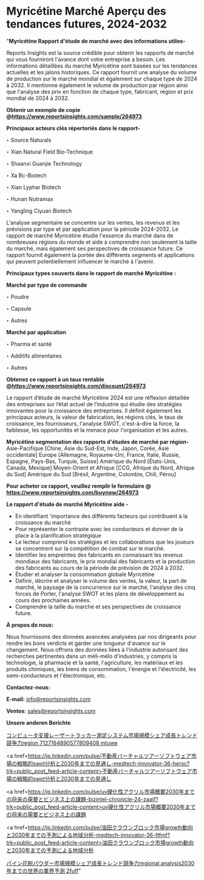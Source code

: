 # Myricétine Marché Aperçu des tendances futures, 2024-2032

"<strong>Myricétine Rapport d'étude de marché avec des informations utiles-</strong>

Reports Insights est la source crédible pour obtenir les rapports de marché qui vous fourniront l'avance dont votre entreprise a besoin. Les informations détaillées du marché Myricétine sont basées sur les tendances actuelles et les jalons historiques. Ce rapport fournit une analyse du volume de production sur le marché mondial et également sur chaque type de 2024 à 2032. Il mentionne également le volume de production par région ainsi que l'analyse des prix en fonction de chaque type, fabricant, région et prix mondial de 2024 à 2032.

<strong><b>Obtenir un exemple de copie @</b></strong><a href=https://www.reportsinsights.com/sample/264973><strong><b>https://www.reportsinsights.com/sample/264973</b></strong></a>

<b>Principaux acteurs clés répertoriés dans le rapport-</b>

<b> </b>‣ Source Naturals

‣ Xian Natural Field Bio-Technique

‣ Shaanxi Guanjie Technology

‣ Xa Bc-Biotech

‣ Xian Lyphar Biotech

‣ Hunan Nutramax

‣ Yangling Ciyuan Biotech

L'analyse segmentaire se concentre sur les ventes, les revenus et les prévisions par type et par application pour la période 2024-2032. Le rapport de marché Myricétine étudie l'essence du marché dans de nombreuses régions du monde et aide à comprendre non seulement la taille du marché, mais également ses perspectives de croissance future. Ce rapport fournit également la portée des différents segments et applications qui peuvent potentiellement influencer le marché à l'avenir.

<strong>Principaux types couverts dans le rapport de marché Myricétine :</strong>

<strong>Marché par type de commande</strong>

‣ Poudre

‣ Capsule

‣ Autres

<strong>Marché par application</strong>

‣ Pharma et santé

‣ Additifs alimentaires

‣ Autres

<strong><b>Obtenez ce rapport à un taux rentable @</b></strong><a href=https://www.reportsinsights.com/discount/264973><strong><b>https://www.reportsinsights.com/discount/264973</b></strong></a>

Le rapport d’étude de marché Myricétine 2024 est une réflexion détaillée des entreprises sur l’état actuel de l’industrie qui étudie des stratégies innovantes pour la croissance des entreprises. Il définit également les principaux acteurs, la valeur de fabrication, les régions clés, le taux de croissance, les fournisseurs, l'analyse SWOT, c'est-à-dire la force, la faiblesse, les opportunités et la menace pour l'organisation et les autres.

<strong>Myricétine segmentation des rapports d'études de marché par région-</strong>
Asie-Pacifique [Chine, Asie du Sud-Est, Inde, Japon, Corée, Asie occidentale]
Europe [Allemagne, Royaume-Uni, France, Italie, Russie, Espagne, Pays-Bas, Turquie, Suisse]
Amérique du Nord [États-Unis, Canada, Mexique]
Moyen-Orient et Afrique [CCG, Afrique du Nord, Afrique du Sud]
Amérique du Sud [Brésil, Argentine, Colombie, Chili, Pérou]

<strong>Pour acheter ce rapport, veuillez remplir le formulaire @   <a href=https://www.reportsinsights.com/buynow/264973>https://www.reportsinsights.com/buynow/264973</a></strong>

<strong>Le rapport d'étude de marché Myricétine aide -</strong>
<ul>
  <li>En identifiant 'importance des différents facteurs qui contribuent à la croissance du marché</li>
  <li>Pour représenter le contraste avec les conducteurs et donner de la place à la planification stratégique</li>
  <li>Le lecteur comprend les stratégies et les collaborations que les joueurs se concentrent sur la compétition de combat sur le marché.</li>
  <li>Identifier les empreintes des fabricants en connaissant les revenus mondiaux des fabricants, le prix mondial des fabricants et la production des fabricants au cours de la période de prévision de 2024 à 2032.</li>
  <li>Étudier et analyser la consommation globale Myricétine</li>
  <li>Définir, décrire et analyser le volume des ventes, la valeur, la part de marché, le paysage de la concurrence sur le marché, l'analyse des cinq forces de Porter, l'analyse SWOT et les plans de développement au cours des prochaines années.</li>
  <li>Comprendre la taille du marché et ses perspectives de croissance future.</li>
</ul>
<strong>À propos de nous:</strong>

Nous fournissons des données avancées analysées par nos dirigeants pour rendre les bons verdicts et garder une longueur d'avance sur le changement. Nous offrons des données liées à l'industrie autorisant des recherches pertinentes dans un méli-mélo d'industries, y compris la technologie, la pharmacie et la santé, l'agriculture, les matériaux et les produits chimiques, les biens de consommation, l'énergie et l'électricité, les semi-conducteurs et l'électronique, etc.

<strong>Contactez-nous:</strong>

<strong>E-mail:</strong> <a href=mailto:info@reportsinsights.com>info@reportsinsights.com</a>

<strong>Ventes</strong>: <a href=mailto:sales@reportsinsights.com>sales@reportsinsights.com</a>

<strong>Unsere anderen Berichte</strong>

<a href=https://www.linkedin.com/pulse/コンピュータ支援レーザートラッカー測定システム市場規模シェア成長トレンド競争力region-7127164890577809408-mtuwe/>コンピュータ支援レーザートラッカー測定システム市場規模シェア成長トレンド競争力region 7127164890577809408 mtuwe</a>

<a href=https://jp.linkedin.com/pulse/不動産バーチャルツアーソフトウェア市場の戦略的swot分析と2030年までの見通し-medtech-innovator-36-hersc?trk=public_post_feed-article-content>不動産バーチャルツアーソフトウェア市場の戦略的swot分析と2030年までの見通し</a>

<a href=https://jp.linkedin.com/pulse/uv硬化性アクリル市場概要2030年までの将来の需要とビジネス上の課題-bizintel-chronicle-24-zaaif?trk=public_post_feed-article-content>uv硬化性アクリル市場概要2030年までの将来の需要とビジネス上の課題</a>

<a href=https://jp.linkedin.com/pulse/油田クラウンブロック市場growth動向と2030年までの予測による地域分析-medtech-innovator-36-ftfmf?trk=public_post_feed-article-content>油田クラウンブロック市場growth動向と2030年までの予測による地域分析</a>

<a href=https://www.linkedin.com/pulse/パイン花粉パウダー市場規模シェア成長トレンド競争力regional-analysis2030年までの世界の業界予測-2fuff/>パイン花粉パウダー市場規模シェア成長トレンド競争力regional analysis2030年までの世界の業界予測 2fuff</a>"
